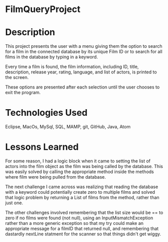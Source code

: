 # FilmQueryProject

# Description
This project presents the user with a menu giving them the option to search for a film
in the connected database by its unique Film ID or to search for all films in the database
by typing in a keyword. 

Every time a film is found, the film information, including ID, title, description, release year,
rating, language, and list of actors, is printed to the screen.

These options are presented after each selection until the user chooses to exit the program.

# Technologies Used
Eclipse, MacOs, MySql, SQL, MAMP, git, GitHub, Java, Atom

# Lessons Learned

For some reason, I had a logic block when it came to setting the list of actors into the
film object as the film was being called by the database. This was easily solved by calling the appropriate
method inside the methods where film were being pulled from the database.

The next challenge I came across was realizing that reading the database with a keyword could
potentially create zero to multiple films and solved that logic problem by returning a List of 
films from the method, rather than just one.

The other challenges involved remembering that the list size would be == to zero if no films were found
(not null), using an InputMismatchException rather than a  more generic exception so that my try could make
an appropriate message for a filmID that returned null, and remembering that dastardly nextLine statment for the scanner
so that things didn't get wiggy.